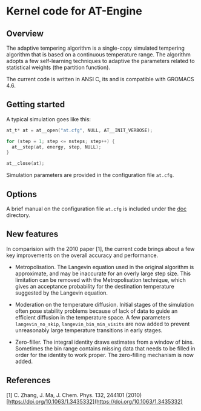 # Kernel code for AT-Engine

## Overview

The adaptive tempering algorithm is a single-copy simulated tempering
algorithm that is based on a continuous temperature range.
The algorithm adopts a few self-learning techniques
to adaptive the parameters related to statistical weights
(the partition function).

The current code is written in ANSI C,
its and is compatible with GROMACS 4.6.

## Getting started

A typical simulation goes like this:

```C
at_t* at = at__open("at.cfg", NULL, AT__INIT_VERBOSE);

for (step = 1; step <= nsteps; step++) {
  at__step(at, energy, step, NULL);
}

at__close(at);
```

Simulation parameters are provided in the configuration file `at.cfg`.

## Options

A brief manual on the configuration file `at.cfg`
is included under the [doc](doc) directory.

## New features

In comparision with the 2010 paper [1], the current code brings about
a few key improvements on the overall accuracy and performance.

* Metropolisation.  The Langevin equation used in the original
algorithm is approximate, and may be inaccurate for an overly
large step size. This limitation can be removed with the
Metropolisation technique, which gives an acceptance probability
for the destination temperature suggested by the Langevin equation.

* Moderation on the temperature diffusion.  Initial stages of the
simulation often pose stability problems because of lack of data to
guide an efficient diffusion in the temperature space.  A few
parameters `langevin_no_skip`, `langevin_bin_min_visits`
are now added to prevent unreasonably large temperature transitions
in early stages.

* Zero-filler. The integral identity draws estimates from
a window of bins. Sometimes the bin range contains missing data
that needs to be filled in order for the identity to work proper.
The zero-filling mechanism is now added.

## References

[1] C. Zhang, J. Ma, J. Chem. Phys. 132, 244101 (2010) [https://doi.org/10.1063/1.3435332](https://doi.org/10.1063/1.3435332)
